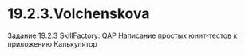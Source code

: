 # 19.2.3.Volchenskova
Задание 19.2.3 SkillFactory: QAP
Написание простых юнит-тестов к приложению Калькулятор
